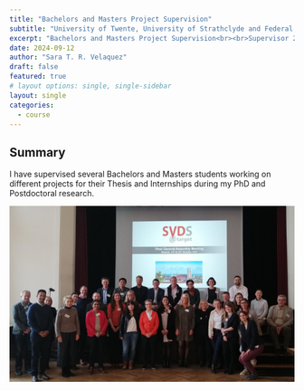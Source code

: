 ```yaml
---
title: "Bachelors and Masters Project Supervision"
subtitle: "University of Twente, University of Strathclyde and Federal University of Santa Catarina"
excerpt: "Bachelors and Masters Project Supervision<br><br>Supervisor 2015--Present"
date: 2024-09-12
author: "Sara T. R. Velaquez"
draft: false
featured: true
# layout options: single, single-sidebar
layout: single
categories:
  - course
---
```


## Summary

I have supervised several Bachelors and Masters students working on different projects for their Thesis and Internships during my PhD and Postdoctoral research.

![](featured.png)
